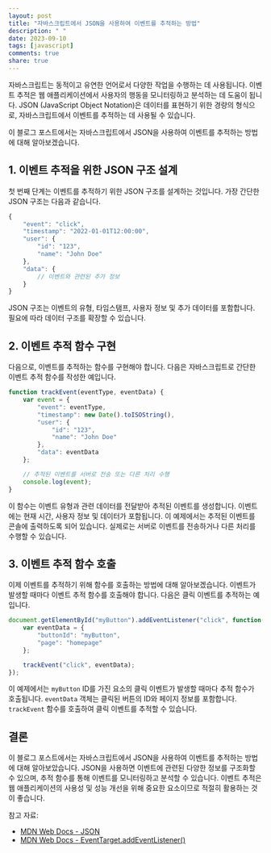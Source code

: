 ```yaml
---
layout: post
title: "자바스크립트에서 JSON을 사용하여 이벤트를 추적하는 방법"
description: " "
date: 2023-09-10
tags: [javascript]
comments: true
share: true
---
```


자바스크립트는 동적이고 유연한 언어로서 다양한 작업을 수행하는 데 사용됩니다. 이벤트 추적은 웹 애플리케이션에서 사용자의 행동을 모니터링하고 분석하는 데 도움이 됩니다. JSON (JavaScript Object Notation)은 데이터를 표현하기 위한 경량의 형식으로, 자바스크립트에서 이벤트를 추적하는 데 사용될 수 있습니다.

이 블로그 포스트에서는 자바스크립트에서 JSON을 사용하여 이벤트를 추적하는 방법에 대해 알아보겠습니다.

## 1. 이벤트 추적을 위한 JSON 구조 설계

첫 번째 단계는 이벤트를 추적하기 위한 JSON 구조를 설계하는 것입니다. 가장 간단한 JSON 구조는 다음과 같습니다.

```javascript
{
    "event": "click",
    "timestamp": "2022-01-01T12:00:00",
    "user": {
        "id": "123",
        "name": "John Doe"
    },
    "data": {
        // 이벤트와 관련된 추가 정보
    }
}
```

JSON 구조는 이벤트의 유형, 타임스탬프, 사용자 정보 및 추가 데이터를 포함합니다. 필요에 따라 데이터 구조를 확장할 수 있습니다.

## 2. 이벤트 추적 함수 구현

다음으로, 이벤트를 추적하는 함수를 구현해야 합니다. 다음은 자바스크립트로 간단한 이벤트 추적 함수를 작성한 예입니다.

```javascript
function trackEvent(eventType, eventData) {
    var event = {
        "event": eventType,
        "timestamp": new Date().toISOString(),
        "user": {
            "id": "123",
            "name": "John Doe"
        },
        "data": eventData
    };

    // 추적된 이벤트를 서버로 전송 또는 다른 처리 수행
    console.log(event);
}
```

이 함수는 이벤트 유형과 관련 데이터를 전달받아 추적된 이벤트를 생성합니다. 이벤트에는 현재 시간, 사용자 정보 및 데이터가 포함됩니다. 이 예제에서는 추적된 이벤트를 콘솔에 출력하도록 되어 있습니다. 실제로는 서버로 이벤트를 전송하거나 다른 처리를 수행할 수 있습니다.

## 3. 이벤트 추적 함수 호출

이제 이벤트를 추적하기 위해 함수를 호출하는 방법에 대해 알아보겠습니다. 이벤트가 발생할 때마다 이벤트 추적 함수를 호출해야 합니다. 다음은 클릭 이벤트를 추적하는 예입니다.

```javascript
document.getElementById("myButton").addEventListener("click", function() {
    var eventData = {
        "buttonId": "myButton",
        "page": "homepage"
    };

    trackEvent("click", eventData);
});
```

이 예제에서는 `myButton` ID를 가진 요소의 클릭 이벤트가 발생할 때마다 추적 함수가 호출됩니다. `eventData` 객체는 클릭된 버튼의 ID와 페이지 정보를 포함합니다. `trackEvent` 함수를 호출하여 클릭 이벤트를 추적할 수 있습니다.

## 결론

이 블로그 포스트에서는 자바스크립트에서 JSON을 사용하여 이벤트를 추적하는 방법에 대해 알아보았습니다. JSON을 사용하면 이벤트에 관련된 다양한 정보를 구조화할 수 있으며, 추적 함수를 통해 이벤트를 모니터링하고 분석할 수 있습니다. 이벤트 추적은 웹 애플리케이션의 사용성 및 성능 개선을 위해 중요한 요소이므로 적절히 활용하는 것이 좋습니다.

참고 자료:
- [MDN Web Docs - JSON](https://developer.mozilla.org/en-US/docs/Learn/JavaScript/Objects/JSON)
- [MDN Web Docs - EventTarget.addEventListener()](https://developer.mozilla.org/en-US/docs/Web/API/EventTarget/addEventListener)